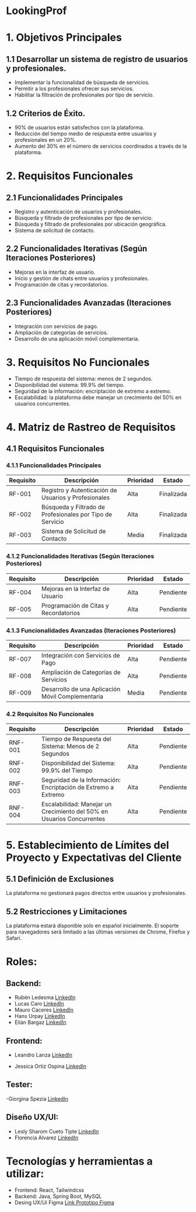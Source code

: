 # LookingProf

# 1. Objetivos Principales

## **1.1 Desarrollar un sistema de registro de usuarios y profesionales.**
- Implementar la funcionalidad de búsqueda de servicios.
- Permitir a los profesionales ofrecer sus servicios.
- Habilitar la filtración de profesionales por tipo de servicio.


## **1.2 Criterios de Éxito.**
- 90% de usuarios están satisfechos con la plataforma.
- Reducción del tiempo medio de respuesta entre usuarios y profesionales en un 20%.
- Aumento del 30% en el número de servicios coordinados a través de la plataforma.

# 2. Requisitos Funcionales

## **2.1 Funcionalidades Principales**
- Registro y autenticación de usuarios y profesionales.
- Búsqueda y filtrado de profesionales por tipo de servicio.
- Búsqueda y filtrado de profesionales por ubicación geográfica. 
- Sistema de solicitud de contacto.

## **2.2 Funcionalidades Iterativas (Según Iteraciones Posteriores)**
- Mejoras en la interfaz de usuario.
- Inicio y gestión de chats entre usuarios y profesionales.
- Programación de citas y recordatorios.

## **2.3 Funcionalidades Avanzadas (Iteraciones Posteriores)**
- Integración con servicios de pago.
- Ampliación de categorías de servicios.
- Desarrollo de una aplicación móvil complementaria.

# 3. Requisitos No Funcionales
- Tiempo de respuesta del sistema: menos de 2 segundos.
- Disponibilidad del sistema: 99.9% del tiempo.
- Seguridad de la información: encriptación de extremo a extremo.
- Escalabilidad: la plataforma debe manejar un crecimiento del 50% en usuarios concurrentes.

# 4. Matriz de Rastreo de Requisitos

## **4.1 Requisitos Funcionales**

### **4.1.1 Funcionalidades Principales**
|Requisito|Descripción|Prioridad|Estado|
| --- | --- | --- | --- |
|RF-001|Registro y Autenticación de Usuarios y Profesionales|Alta|Finalizada
|RF-002|Búsqueda y Filtrado de Profesionales por Tipo de Servicio|Alta|Finalizada
|RF-003|Sistema de Solicitud de Contacto|Media|Finalizada|


### **4.1.2 Funcionalidades Iterativas (Según Iteraciones Posteriores)**

|Requisito|Descripción|Prioridad|Estado|
| --- | --- | --- | --- |
|RF-004|Mejoras en la Interfaz de Usuario|Alta|Pendiente|
|RF-005|Programación de Citas y Recordatorios|Alta|Pendiente|

### **4.1.3 Funcionalidades Avanzadas (Iteraciones Posteriores)**
|Requisito|Descripción|Prioridad|Estado|
| --- | --- | --- | --- |
|RF-007|Integración con Servicios de Pago|Alta|Pendiente|
|RF-008|Ampliación de Categorías de Servicios|Alta|Pendiente|
|RF-009|Desarrollo de una Aplicación Móvil Complementaria|Media|Pendiente|



### **4.2 Requisitos No Funcionales**
|Requisito|Descripción|Prioridad|Estado|
| --- | --- | --- | --- |
|RNF-001|Tiempo de Respuesta del Sistema: Menos de 2 Segundos|Alta|Pendiente|
|RNF-002|Disponibilidad del Sistema: 99.9% del Tiempo|Alta|Pendiente|
|RNF-003|Seguridad de la Información: Encriptación de Extremo a Extremo|Alta|Pendiente|
|RNF-004|Escalabilidad: Manejar un Crecimiento del 50% en Usuarios Concurrentes|Alta|Pendiente|

# 5. Establecimiento de Límites del Proyecto y Expectativas del Cliente

## **5.1 Definición de Exclusiones**
La plataforma no gestionará pagos directos entre usuarios y profesionales.

## **5.2 Restricciones y Limitaciones**
La plataforma estará disponible solo en español inicialmente.
El soporte para navegadores será limitado a las últimas versiones de Chrome, Firefox y Safari.

# **Roles:**
## Backend:
  - Rubén Ledesma <a href="https://www.linkedin.com/in/rub%C3%A9n-ledesma/" target="_blank">LinkedIn</a>
  - Lucas Caro <a href="https://www.linkedin.com/in/lucas-nahuel-caro/" target="_blank">LinkedIn</a>
  - Mauro Caceres <a href="https://www.linkedin.com/in/mauro-caceres-946696265/" target="_blank">LinkedIn</a>
  - Hans Urpay <a href="https://www.linkedin.com/in/hans-urpay/ " target="_blank">LinkedIn</a>
  - Elián Bargaz <a href="https://www.linkedin.com/in/elianbargaz/" target="_blank">LinkedIn</a>
    
## Frontend:
  - Leandro Lanza <a href="https://www.linkedin.com/in/leandro-lanza/" target="_blank">LinkedIn</a>
    
  - Jessica Ortiz Ospina <a href="http://www.linkedin.com/in/jessica-ortiz-ospina" target="_blank">LinkedIn</a>
    
## Tester: 
  -Giorgina Spezia <a href="https://www.linkedin.com/in/giorgina-spezia-072817257/" target="_blank">LinkedIn</a>
## Diseño UX/UI:
  - Lesly Sharom Cueto Tipte <a href="https://www.linkedin.com/in/lesly-cueto/" target="_blank">LinkedIn</a>
  - Florencia Alvarez <a href="https://www.linkedin.com/in/florencia-victoria-alvarez-532019158/?utm_source=share&utm_campaign=share_via&utm_content=profile&utm_medium=android_app" target="_blank">LinkedIn</a>


# **Tecnologías y herramientas a utilizar:**
- Frontend: React, Tailwindcss
- Backend: Java, Spring Boot, MySQL
- Desing UX/Ui Figma <a href="[https://www.figma.com/proto/remhOuchz3PG2YVHd7pJW8/LOOKINGPROF-SITIO-WEB---No-Country-C16-52-T-JAVA?type=design&node-id=3117-2428&scaling=min-zoom&page-id=3117%3A203](https://www.figma.com/file/wxjN5zlGEI7QmCtHlXdODC/LookingProf-SITIO---Simulaci%C3%B3n-No-Country-C16-52-T-JAVA?type=design&node-id=0-1&mode=design&t=o3QpRYz8gcG1jlbW-0)https://www.figma.com/file/wxjN5zlGEI7QmCtHlXdODC/LookingProf-SITIO---Simulaci%C3%B3n-No-Country-C16-52-T-JAVA?type=design&node-id=0-1&mode=design&t=o3QpRYz8gcG1jlbW-0" target="_blank">Link Prototipo Figma</a>
